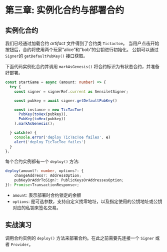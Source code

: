 # 第三章: 实例化合约与部署合约

## 实例化合约

我们已经通过加载合约 *artifact* 文件得到了合约类 `Tictactoe`。 当用户点击开始按钮后，合约将使用两个玩家“alice”和“bob”的公钥进行初始化。 公钥可以通过 `Signer`的 `getDefaultPubKey()` 接口获取。

下面代码实例化合约并调用 `markAsGenesis()` 将合约标识为有状态合约，并准备好部署。

```ts
const startGame = async (amount: number) => {
  try {
    const signer = signerRef.current as SensiletSigner;

    const pubkey = await signer.getDefaultPubKey()

    const instance = new TicTacToe(
      PubKey(toHex(pubkey)),
      PubKey(toHex(pubkey))
    ).markAsGenesis();

  } catch(e) {
    console.error('deploy TicTacToe failes', e)
    alert('deploy TicTacToe failes')
  }
};
```

每个合约实例都有一个 `deploy()` 方法:

```ts
deploy(amount?: number, options?: {
    changeAddress?: AddressOption;
    pubKeyOrAddrToSign?: PublicKeysOrAddressesOption;
}): Promise<TransactionResponse>;
```

- `amount`: 表示部署时合约锁定的余额
- `options`: 是可选参数，支持自定义找零地址，以及指定使用的公钥地址或公钥对应的私钥来签名交易。

## 实战演习

调用合约实例的 `deploy()` 方法来部署合约。在此之前需要先连接一个 `Signer` 或者 `Provider`。